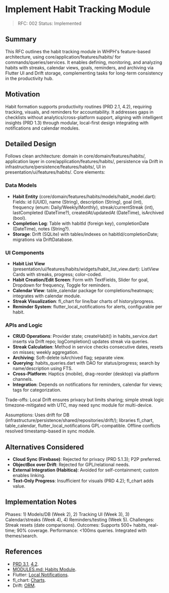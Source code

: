 # Implement Habit Tracking Module

> RFC: 002
> Status: Implemented

## Summary

This RFC outlines the habit tracking module in WHPH's feature-based architecture, using core/application/features/habits/ for commands/queries/services. It enables defining, monitoring, and analyzing habits with streaks, calendar views, goals, reminders, and archiving via Flutter UI and Drift storage, complementing tasks for long-term consistency in the productivity hub.

## Motivation

Habit formation supports productivity routines (PRD 2.1, 4.2), requiring tracking, visuals, and reminders for accountability. It addresses gaps in checklists without analytics/cross-platform support, aligning with intelligent insights (PRD 1.3) through modular, local-first design integrating with notifications and calendar modules.

## Detailed Design

Follows clean architecture: domain in core/domain/features/habits/, application layer in core/application/features/habits/, persistence via Drift in infrastructure/persistence/features/habits/, UI in presentation/ui/features/habits/. Core elements:

### Data Models

- **Habit Entity** (core/domain/features/habits/models/habit_model.dart): Fields: id (UUID), name (String), description (String), goal (int), frequency (enum: Daily/Weekly/Monthly), streak/currentStreak (int), lastCompleted (DateTime?), createdAt/updatedAt (DateTime), isArchived (bool).
- **Completion Log**: Table with habitId (foreign key), completionDate (DateTime), notes (String?).
- **Storage**: Drift (SQLite) with tables/indexes on habitId/completionDate; migrations via DriftDatabase.

### UI Components

- **Habit List View** (presentation/ui/features/habits/widgets/habit_list_view.dart): ListView Cards with streaks, progress; color-coded.
- **Habit Creation/Edit Screen**: Form with TextFields, Slider for goal, Dropdown for frequency, Toggle for reminders.
- **Calendar View**: table_calendar package for completions/heatmaps; integrates with calendar module.
- **Streak Visualization**: fl_chart for line/bar charts of history/progress.
- **Reminder System**: flutter_local_notifications for alerts, configurable per habit.

### APIs and Logic

- **CRUD Operations**: Provider state; createHabit() in habits_service.dart inserts via Drift repo; logCompletion() updates streak via queries.
- **Streak Calculation**: Method in service checks consecutive dates, resets on misses; weekly aggregation.
- **Archiving**: Soft-delete isArchived flag; separate view.
- **Querying**: habits_queries.dart with DAO for status/progress; search by name/description using FTS.
- **Cross-Platform**: Haptics (mobile), drag-reorder (desktop) via platform channels.
- **Integration**: Depends on notifications for reminders, calendar for views; tags for categorization.

Trade-offs: Local Drift ensures privacy but limits sharing; simple streak logic timezone-mitigated with UTC, may need sync module for multi-device.

Assumptions: Uses drift for DB (infrastructure/persistence/shared/repositories/drift/); libraries fl_chart, table_calendar, flutter_local_notifications GPL-compatible. Offline conflicts resolved timestamp-based in sync module.

## Alternatives Considered

- **Cloud Sync (Firebase)**: Rejected for privacy (PRD 5.1.3); P2P preferred.
- **ObjectBox over Drift**: Rejected for GPL/relational needs.
- **External Integration (Habitica)**: Avoided for self-containment; custom enables linking.
- **Text-Only Progress**: Insufficient for visuals (PRD 4.2); fl_chart adds value.

## Implementation Notes

Phases: 1) Models/DB (Week 2), 2) Tracking UI (Week 3), 3) Calendar/streaks (Week 4), 4) Reminders/testing (Week 5). Challenges: Streak resets (date comparisons). Outcomes: Supports 500+ habits, real-time; 90% coverage. Performance: <100ms queries. Integrated with themes/search.

## References

- [PRD 3.1](https://github.com/ahmet-cetinkaya/whph/blob/ea71256c1/docs/PRD.md#L53-L60), [4.2](https://github.com/ahmet-cetinkaya/whph/blob/ea71256c1/docs/PRD.md#L146-L155).
- [MODULES.md: Habits Module](https://github.com/ahmet-cetinkaya/whph/blob/ea71256c1/docs/MODULES.md#L107-L133).
- Flutter: [Local Notifications](https://pub.dev/packages/flutter_local_notifications).
- fl_chart: [Charts](https://pub.dev/packages/fl_chart).
- Drift: [ORM](https://pub.dev/packages/drift).
